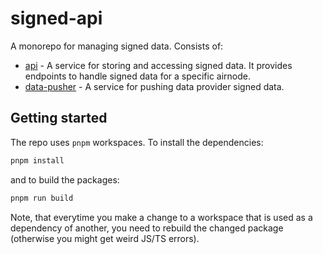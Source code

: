 # signed-api

A monorepo for managing signed data. Consists of:

- [api](./packages/api/README.md) - A service for storing and accessing signed data. It provides endpoints to handle
  signed data for a specific airnode.
- [data-pusher](./packages/data-pusher/README.md) - A service for pushing data provider signed data.

## Getting started

The repo uses `pnpm` workspaces. To install the dependencies:

```sh
pnpm install
```

and to build the packages:

```sh
pnpm run build
```

Note, that everytime you make a change to a workspace that is used as a dependency of another, you need to rebuild the
changed package (otherwise you might get weird JS/TS errors).
